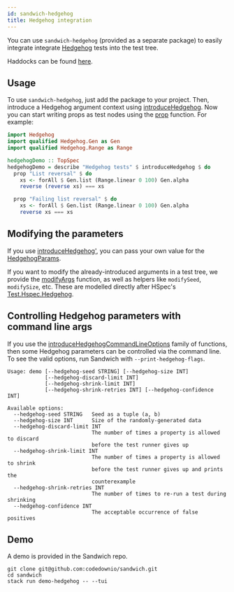 ```yaml
---
id: sandwich-hedgehog
title: Hedgehog integration
---
```


You can use `sandwich-hedgehog` (provided as a separate package) to easily integrate integrate [Hedgehog](https://hedgehog.qa/) tests into the test tree.

Haddocks can be found [here](http://hackage.haskell.org/package/sandwich-hedgehog/docs/Test-Sandwich-Hedgehog.html).

## Usage

To use `sandwich-hedgehog`, just add the package to your project. Then, introduce a Hedgehog argument context using [introduceHedgehog](http://hackage.haskell.org/package/sandwich-hedgehog/docs/Test-Sandwich-Hedgehog.html#v:introduceHedgehog). Now you can start writing props as test nodes using the [prop](http://hackage.haskell.org/package/sandwich-hedgehog/docs/Test-Sandwich-Hedgehog.html#v:prop) function. For example:

```haskell title="https://github.com/codedownio/sandwich/blob/master/demos/demo-hedgehog/app/Main.hs"
import Hedgehog
import qualified Hedgehog.Gen as Gen
import qualified Hedgehog.Range as Range

hedgehogDemo :: TopSpec
hedgehogDemo = describe "Hedgehog tests" $ introduceHedgehog $ do
  prop "List reversal" $ do
    xs <- forAll $ Gen.list (Range.linear 0 100) Gen.alpha
    reverse (reverse xs) === xs

  prop "Failing list reversal" $ do
    xs <- forAll $ Gen.list (Range.linear 0 100) Gen.alpha
    reverse xs === xs
```

## Modifying the parameters

If you use [introduceHedgehog'](http://hackage.haskell.org/package/sandwich-hedgehog/docs/Test-Sandwich-Hedgehog.html#v:introduceHedgehog'), you can pass your own value for the [HedgehogParams](https://hackage.haskell.org/package/Hedgehog/docs/Test-Hedgehog.html#t:HedgehogParams).

If you want to modify the already-introduced arguments in a test tree, we provide the [modifyArgs](http://hackage.haskell.org/package/sandwich-hedgehog/docs/Test-Sandwich-Hedgehog.html#v:modifyArgs) function, as well as helpers like `modifySeed`, `modifySize`, etc. These are modelled directly after HSpec's [Test.Hspec.Hedgehog](https://hackage.haskell.org/package/hspec/docs/Test-Hspec-Hedgehog.html).

## Controlling Hedgehog parameters with command line args

If you use the [introduceHedgehogCommandLineOptions](http://hackage.haskell.org/package/sandwich-hedgehog/docs/Test-Sandwich-Hedgehog.html#v:introduceHedgehogCommandLineOptions) family of functions, then some Hedgehog parameters can be controlled via the command line. To see the valid options, run Sandwich with `--print-hedgehog-flags`.

```shell
Usage: demo [--hedgehog-seed STRING] [--hedgehog-size INT]
            [--hedgehog-discard-limit INT]
            [--hedgehog-shrink-limit INT]
            [--hedgehog-shrink-retries INT] [--hedgehog-confidence INT]

Available options:
  --hedgehog-seed STRING   Seed as a tuple (a, b)
  --hedgehog-size INT      Size of the randomly-generated data
  --hedgehog-discard-limit INT
                           The number of times a property is allowed to discard
                           before the test runner gives up
  --hedgehog-shrink-limit INT
                           The number of times a property is allowed to shrink
                           before the test runner gives up and prints the
                           counterexample
  --hedgehog-shrink-retries INT
                           The number of times to re-run a test during shrinking
  --hedgehog-confidence INT
                           The acceptable occurrence of false positives
```

## Demo

A demo is provided in the Sandwich repo.

```shell
git clone git@github.com:codedownio/sandwich.git
cd sandwich
stack run demo-hedgehog -- --tui
```
